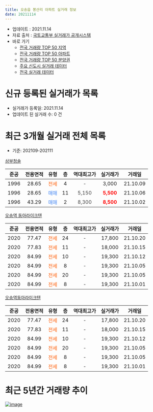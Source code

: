 ```yaml
---
title: 오송읍 봉산리 아파트 실거래 정보
date: 20211114
---
```


* 업데이트 : 2021.11.14
* 자료 출처 : [국토교통부 실거래가 공개시스템](http://rt.molit.go.kr)
* 바로 가기
    * [전국 거래량 TOP 50 지역](https://apt-info.github.io/apt-trade-info/tr)
    * [전국 거래량 TOP 50 아파트](https://apt-info.github.io/apt-trade-info/ta)
    * [전국 거래량 TOP 50 분양권](https://apt-info.github.io/apt-trade-info/tb)
    * [주요 신도시 실거래 데이터](https://apt-info.github.io/apt-trade-info/newtown)
    * [전국 실거래 데이터](https://apt-info.github.io/apt-trade-info/all)



<script async src="https://pagead2.googlesyndication.com/pagead/js/adsbygoogle.js"></script>
<!-- 기본광고 -->
<ins class="adsbygoogle"
     style="display:block"
     data-ad-client="ca-pub-1142216861245946"
     data-ad-slot="4805727019"
     data-ad-format="auto"
     data-full-width-responsive="true"></ins>
<script>
     (adsbygoogle = window.adsbygoogle || []).push({});
</script>


# 신규 등록된 실거래가 목록

* 실거래가 등록일: 2021.11.14
* 업데이트 된 실거래 수: 0 건




<script async src="https://pagead2.googlesyndication.com/pagead/js/adsbygoogle.js"></script>
<!-- 기본광고 -->
<ins class="adsbygoogle"
     style="display:block"
     data-ad-client="ca-pub-1142216861245946"
     data-ad-slot="4805727019"
     data-ad-format="auto"
     data-full-width-responsive="true"></ins>
<script>
     (adsbygoogle = window.adsbygoogle || []).push({});
</script>


# 최근 3개월 실거래 전체 목록
* 기준: 202109-202111


[삼부청솔](https://search.naver.com/search.naver?query=%EC%82%BC%EB%B6%80%EC%B2%AD%EC%86%94)

|준공|전용면적|유형|층|역대최고가|실거래가|거래일|
|:---:|:---:|:---:|:---:|:---:|:---:|:---:|
|1996|28.65|<span style="color:#FF5A00">전세</span>|4|<span style="color:#444444">-</span>|3,000|21.10.09|
|1996|28.65|<span style="color:#4285F3">매매</span>|11|<span style="color:#444444">5,150</span>|<b><span style="color:#FF0000">5,500</span></b>|21.10.06|
|1996|43.29|<span style="color:#4285F3">매매</span>|2|<span style="color:#444444">8,300</span>|<b><span style="color:#FF0000">8,500</span></b>|21.10.02|

[오송역 동아라이크텐](https://search.naver.com/search.naver?query=%EC%98%A4%EC%86%A1%EC%97%AD+%EB%8F%99%EC%95%84%EB%9D%BC%EC%9D%B4%ED%81%AC%ED%85%90)

|준공|전용면적|유형|층|역대최고가|실거래가|거래일|
|:---:|:---:|:---:|:---:|:---:|:---:|:---:|
|2020|77.47|<span style="color:#FF5A00">전세</span>|24|<span style="color:#444444">-</span>|17,800|21.10.20|
|2020|77.83|<span style="color:#FF5A00">전세</span>|11|<span style="color:#444444">-</span>|18,000|21.10.15|
|2020|84.99|<span style="color:#FF5A00">전세</span>|10|<span style="color:#444444">-</span>|19,300|21.10.12|
|2020|84.99|<span style="color:#FF5A00">전세</span>|8|<span style="color:#444444">-</span>|19,300|21.10.05|
|2020|84.99|<span style="color:#FF5A00">전세</span>|20|<span style="color:#444444">-</span>|19,300|21.10.05|
|2020|84.99|<span style="color:#FF5A00">전세</span>|8|<span style="color:#444444">-</span>|19,300|21.10.01|

[오송역동아라이크텐](https://search.naver.com/search.naver?query=%EC%98%A4%EC%86%A1%EC%97%AD%EB%8F%99%EC%95%84%EB%9D%BC%EC%9D%B4%ED%81%AC%ED%85%90)

|준공|전용면적|유형|층|역대최고가|실거래가|거래일|
|:---:|:---:|:---:|:---:|:---:|:---:|:---:|
|2020|77.47|<span style="color:#FF5A00">전세</span>|24|<span style="color:#444444">-</span>|17,800|21.10.20|
|2020|77.83|<span style="color:#FF5A00">전세</span>|11|<span style="color:#444444">-</span>|18,000|21.10.15|
|2020|84.99|<span style="color:#FF5A00">전세</span>|10|<span style="color:#444444">-</span>|19,300|21.10.12|
|2020|84.99|<span style="color:#FF5A00">전세</span>|20|<span style="color:#444444">-</span>|19,300|21.10.05|
|2020|84.99|<span style="color:#FF5A00">전세</span>|8|<span style="color:#444444">-</span>|19,300|21.10.05|
|2020|84.99|<span style="color:#FF5A00">전세</span>|8|<span style="color:#444444">-</span>|19,300|21.10.01|



<script async src="https://pagead2.googlesyndication.com/pagead/js/adsbygoogle.js"></script>
<!-- 기본광고 -->
<ins class="adsbygoogle"
     style="display:block"
     data-ad-client="ca-pub-1142216861245946"
     data-ad-slot="4805727019"
     data-ad-format="auto"
     data-full-width-responsive="true"></ins>
<script>
     (adsbygoogle = window.adsbygoogle || []).push({});
</script>


# 최근 5년간 거래량 추이


<div style="width:100%;">
    <canvas id="deal_progress" height="200"></canvas>
</div>

<script>
new Chart(document.getElementById("deal_progress"), {
    type: 'line',
    data: {
        labels: ['16.01','16.03','16.04','16.05','16.06','16.07','16.09','16.11','16.12','17.01','17.02','17.04','17.05','17.06','17.07','17.08','17.09','17.10','17.11','17.12','18.01','18.02','18.04','18.05','18.06','18.07','18.11','18.12','19.02','19.04','19.06','19.07','19.08','19.09','19.10','19.12','20.02','20.03','20.04','20.05','20.06','20.07','20.08','20.09','20.11','20.12','21.01','21.02','21.03','21.04','21.05','21.06','21.07','21.08','21.10'],
        datasets: [{
            label: '매매/분양권',
            data: [2,1,1,2,1,2,1,1,2,1,1,0,2,2,1,2,5,8,1,1,1,0,1,1,1,1,1,1,1,3,1,0,1,1,1,1,2,1,0,2,8,8,6,3,3,7,2,5,6,3,1,1,0,2,2],
            borderColor: "rgba(66, 133, 243, 1)",
            backgroundColor: "rgba(66, 133, 243, 0.05)",
            borderWidth: 1,
            pointRadius: 0,
            fill: false,
            lineTension: 0
        },{
            label: '전/월세',
            data: [0,2,1,1,0,0,0,0,0,0,1,1,1,0,0,1,0,0,2,0,0,2,1,2,1,0,1,0,0,1,0,1,0,2,0,0,0,0,1,6,4,2,1,0,0,1,2,5,1,1,7,5,8,7,13],
            borderColor: "rgba(255, 90, 0, 1)",
            backgroundColor: "rgba(255, 90, 0, 0.05)",
            borderWidth: 1,
            pointRadius: 0,
            fill: false,
            lineTension: 0
        },{
            label: '합계',
            data: [2,3,2,3,1,2,1,1,2,1,2,1,3,2,1,3,5,8,3,1,1,2,2,3,2,1,2,1,1,4,1,1,1,3,1,1,2,1,1,8,12,10,7,3,3,8,4,10,7,4,8,6,8,9,15],
            borderColor: "rgba(0, 0, 0, 1)",
            backgroundColor: "rgba(0, 0, 0, 0.03)",
            borderWidth: 0.1,
            pointRadius: 0,
            fill: true,
            lineTension: 0
        }
        ]
    },
    options: {
        responsive: true,
        title: {
            display: false
        },
        tooltips: {
            mode: 'index',
            intersect: false
        },
        hover: {
            mode: 'nearest',
            intersect: true
        },
        scales: {
            xAxes: [{
                display: true,
                scaleLabel: {
                    display: true,
                    labelString: '년/월'
                }
            }],
            yAxes: [{
                display: true,
                ticks: {
                    suggestedMin: 0,
                },
                scaleLabel: {
                    display: true,
                    labelString: '실거래 수'
                }
            }]
        }
    }
});

</script>


[![image](https://apt-info.github.io/images/2020-01-03-apt-trade-info/1024x500.png)](https://play.google.com/store/apps/details?id=com.aptinfo.apttradeinfo)

